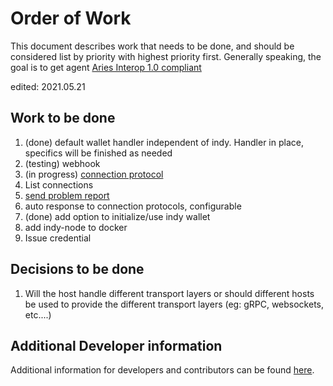 # Order of Work

This document describes work that needs to be done, and should be considered list by priority with highest priority first.
Generally speaking, the goal is to get agent [Aries Interop 1.0 compliant](https://github.com/hyperledger/aries-rfcs/blob/master/concepts/0302-aries-interop-profile/README.md#aries-interop-profile-version-10)

edited: 2021.05.21

## Work to be done
1. (done) default wallet handler independent of indy. Handler in place, specifics will be finished as needed
2. (testing) webhook 
3. (in progress) [connection protocol](https://github.com/hyperledger/aries-rfcs/tree/master/features/0160-connection-protocol)
4. List connections
5. [send problem report](https://github.com/hyperledger/aries-rfcs/tree/master/features/0035-report-problem)
6. auto response to connection protocols, configurable
7. (done) add option to initialize/use indy wallet
8. add indy-node to docker
9. Issue credential

## Decisions to be done
1. Will the host handle different transport layers or should different hosts be used to provide
the different transport layers (eg: gRPC, websockets, etc....)

## Additional Developer information
Additional information for developers and contributors can be found [here](./DEVELOPER_DOCUMENTATION.md).
